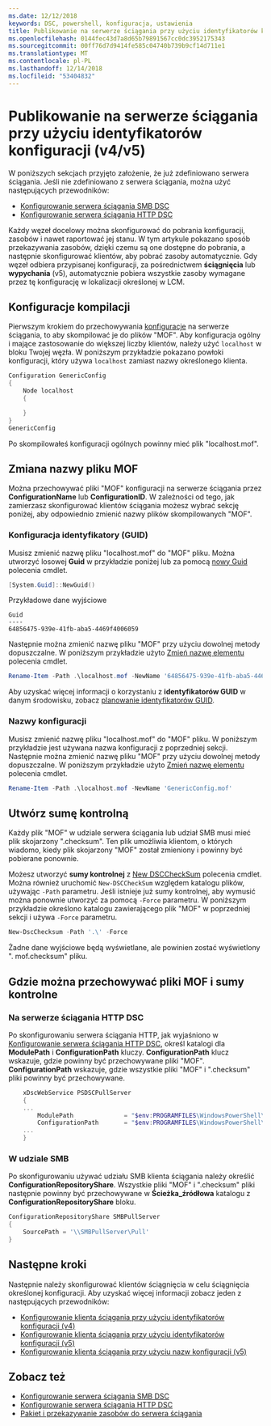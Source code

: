 ```yaml
---
ms.date: 12/12/2018
keywords: DSC, powershell, konfiguracja, ustawienia
title: Publikowanie na serwerze ściągania przy użyciu identyfikatorów konfiguracji (v4/v5)
ms.openlocfilehash: 0144fec43d7a8d65b79891567cc0dc3952175343
ms.sourcegitcommit: 00ff76d7d9414fe585c04740b739b9cf14d711e1
ms.translationtype: MT
ms.contentlocale: pl-PL
ms.lasthandoff: 12/14/2018
ms.locfileid: "53404832"
---
```

# <a name="publish-to-a-pull-server-using-configuration-ids-v4v5"></a>Publikowanie na serwerze ściągania przy użyciu identyfikatorów konfiguracji (v4/v5)

W poniższych sekcjach przyjęto założenie, że już zdefiniowano serwera ściągania. Jeśli nie zdefiniowano z serwera ściągania, można użyć następujących przewodników:

- [Konfigurowanie serwera ściągania SMB DSC](pullServerSmb.md)
- [Konfigurowanie serwera ściągania HTTP DSC](pullServer.md)

Każdy węzeł docelowy można skonfigurować do pobrania konfiguracji, zasobów i nawet raportować jej stanu. W tym artykule pokazano sposób przekazywania zasobów, dzięki czemu są one dostępne do pobrania, a następnie skonfigurować klientów, aby pobrać zasoby automatycznie. Gdy węzeł odbiera przypisanej konfiguracji, za pośrednictwem **ściągnięcia** lub **wypychania** (v5), automatycznie pobiera wszystkie zasoby wymagane przez tę konfigurację w lokalizacji określonej w LCM.

## <a name="compile-configurations"></a>Konfiguracje kompilacji

Pierwszym krokiem do przechowywania [konfiguracje](../configurations/configurations.md) na serwerze ściągania, to aby skompilować je do plików "MOF". Aby konfiguracja ogólny i mające zastosowanie do większej liczby klientów, należy użyć `localhost` w bloku Twojej węzła. W poniższym przykładzie pokazano powłoki konfiguracji, który używa `localhost` zamiast nazwy określonego klienta.

```powershell
Configuration GenericConfig
{
    Node localhost
    {

    }
}
GenericConfig
```

Po skompilowałeś konfiguracji ogólnych powinny mieć plik "localhost.mof".

## <a name="renaming-the-mof-file"></a>Zmiana nazwy pliku MOF

Można przechowywać pliki "MOF" konfiguracji na serwerze ściągania przez **ConfigurationName** lub **ConfigurationID**. W zależności od tego, jak zamierzasz skonfigurować klientów ściągania możesz wybrać sekcję poniżej, aby odpowiednio zmienić nazwy plików skompilowanych "MOF".

### <a name="configuration-ids-guid"></a>Konfiguracja identyfikatory (GUID)

Musisz zmienić nazwę pliku "localhost.mof" do "<GUID>MOF" pliku. Można utworzyć losowej **Guid** w przykładzie poniżej lub za pomocą [nowy Guid](/powershell/module/microsoft.powershell.utility/new-guid) polecenia cmdlet.

```powershell
[System.Guid]::NewGuid()
```

Przykładowe dane wyjściowe

```output
Guid
----
64856475-939e-41fb-aba5-4469f4006059
```

Następnie można zmienić nazwę pliku "MOF" przy użyciu dowolnej metody dopuszczalne. W poniższym przykładzie użyto [Zmień nazwę elementu](/powershell/module/microsoft.powershell.management/rename-item) polecenia cmdlet.

```powershell
Rename-Item -Path .\localhost.mof -NewName '64856475-939e-41fb-aba5-4469f4006059.mof'
```

Aby uzyskać więcej informacji o korzystaniu z **identyfikatorów GUID** w danym środowisku, zobacz [planowanie identyfikatorów GUID](/powershell/dsc/secureserver#guids).

### <a name="configuration-names"></a>Nazwy konfiguracji

Musisz zmienić nazwę pliku "localhost.mof" do "<Configuration Name>MOF" pliku. W poniższym przykładzie jest używana nazwa konfiguracji z poprzedniej sekcji. Następnie można zmienić nazwę pliku "MOF" przy użyciu dowolnej metody dopuszczalne. W poniższym przykładzie użyto [Zmień nazwę elementu](/powershell/module/microsoft.powershell.management/rename-item) polecenia cmdlet.

```powershell
Rename-Item -Path .\localhost.mof -NewName 'GenericConfig.mof'
```

## <a name="create-the-checksum"></a>Utwórz sumę kontrolną

Każdy plik "MOF" w udziale serwera ściągania lub udział SMB musi mieć plik skojarzony ".checksum". Ten plik umożliwia klientom, o których wiadomo, kiedy plik skojarzony "MOF" został zmieniony i powinny być pobierane ponownie.

Możesz utworzyć **sumy kontrolnej** z [New DSCCheckSum](/powershell/module/psdesiredstateconfiguration/new-dscchecksum) polecenia cmdlet. Można również uruchomić `New-DSCCheckSum` względem katalogu plików, używając `-Path` parametru. Jeśli istnieje już sumy kontrolnej, aby wymusić można ponownie utworzyć za pomocą `-Force` parametru. W poniższym przykładzie określono katalogu zawierającego plik "MOF" w poprzedniej sekcji i używa `-Force` parametru.

```powershell
New-DscChecksum -Path '.\' -Force
```

Żadne dane wyjściowe będą wyświetlane, ale powinien zostać wyświetlony "<GUID or Configuration Name>. mof.checksum" pliku.

## <a name="where-to-store-mof-files-and-checksums"></a>Gdzie można przechowywać pliki MOF i sumy kontrolne

### <a name="on-a-dsc-http-pull-server"></a>Na serwerze ściągania HTTP DSC

Po skonfigurowaniu serwera ściągania HTTP, jak wyjaśniono w [Konfigurowanie serwera ściągania HTTP DSC](pullServer.md), określ katalogi dla **ModulePath** i **ConfigurationPath** kluczy. **ConfigurationPath** klucz wskazuje, gdzie powinny być przechowywane pliki "MOF". **ConfigurationPath** wskazuje, gdzie wszystkie pliki "MOF" i ".checksum" pliki powinny być przechowywane.

```powershell
    xDscWebService PSDSCPullServer
    {
    ...
        ModulePath              = "$env:PROGRAMFILES\WindowsPowerShell\DscService\Modules"
        ConfigurationPath       = "$env:PROGRAMFILES\WindowsPowerShell\DscService\Configuration"
    ...
    }

```

### <a name="on-an-smb-share"></a>W udziale SMB

Po skonfigurowaniu używać udziału SMB klienta ściągania należy określić **ConfigurationRepositoryShare**. Wszystkie pliki "MOF" i ".checksum" pliki następnie powinny być przechowywane w **Ścieżka_źródłowa** katalogu z **ConfigurationRepositoryShare** bloku.

```powershell
ConfigurationRepositoryShare SMBPullServer
{
    SourcePath = '\\SMBPullServer\Pull'
}
```

## <a name="next-steps"></a>Następne kroki

Następnie należy skonfigurować klientów ściągnięcia w celu ściągnięcia określonej konfiguracji. Aby uzyskać więcej informacji zobacz jeden z następujących przewodników:

- [Konfigurowanie klienta ściągania przy użyciu identyfikatorów konfiguracji (v4)](pullClientConfigId4.md)
- [Konfigurowanie klienta ściągania przy użyciu identyfikatorów konfiguracji (v5)](pullClientConfigId.md)
- [Konfigurowanie klienta ściągania przy użyciu nazw konfiguracji (v5)](pullClientConfigNames.md)

## <a name="see-also"></a>Zobacz też

- [Konfigurowanie serwera ściągania SMB DSC](pullServerSmb.md)
- [Konfigurowanie serwera ściągania HTTP DSC](pullServer.md)
- [Pakiet i przekazywanie zasobów do serwera ściągania](package-upload-resources.md)
